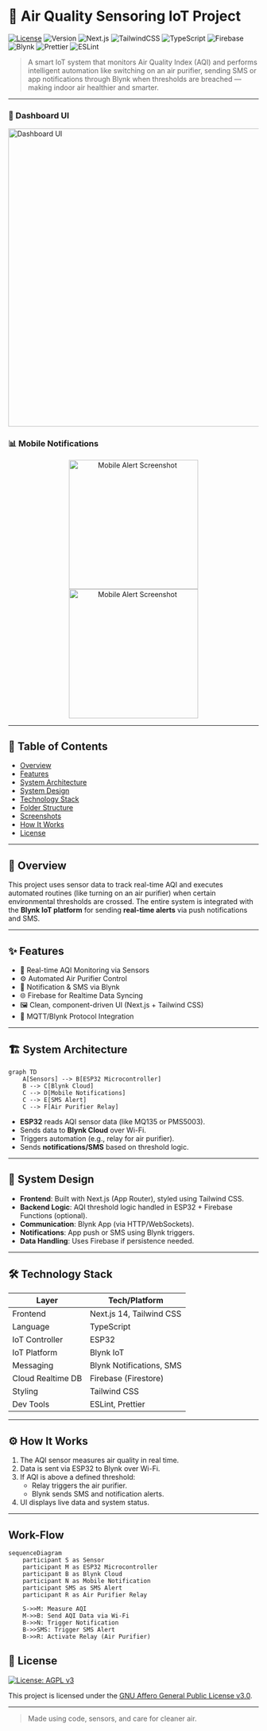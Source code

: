 # 🍃 Air Quality Sensoring IoT Project

[![License](https://img.shields.io/badge/License-MIT-14b8a6?style=for-the-badge)](LICENSE)
![Version](https://img.shields.io/badge/Version-1.0.0-0d9488?style=for-the-badge)
![Next.js](https://img.shields.io/badge/Next.js-14-115e59?style=for-the-badge&logo=next.js&logoColor=white)
![TailwindCSS](https://img.shields.io/badge/TailwindCSS-3.x-0f766e?style=for-the-badge&logo=tailwindcss&logoColor=white)
![TypeScript](https://img.shields.io/badge/TypeScript-5.x-164e63?style=for-the-badge&logo=typescript&logoColor=white)
![Firebase](https://img.shields.io/badge/Firebase-9%2B-2dd4bf?style=for-the-badge&logo=firebase&logoColor=white)
![Blynk](https://img.shields.io/badge/Blynk-enabled-0e7490?style=for-the-badge)
![Prettier](https://img.shields.io/badge/Prettier-formatting-0891b2?style=for-the-badge&logo=prettier&logoColor=white)
![ESLint](https://img.shields.io/badge/ESLint-configured-0f766e?style=for-the-badge&logo=eslint&logoColor=white)

> A smart IoT system that monitors Air Quality Index (AQI) and performs intelligent automation like switching on an air purifier, sending SMS or app notifications through Blynk when thresholds are breached — making indoor air healthier and smarter.

---

### 📱 Dashboard UI

<img src="./screenshots/dashboard.png" width="600" alt="Dashboard UI"/>

### 📊 Mobile Notifications

<div align="center">
  <img src="./screenshots/alert1.png" width="260" alt="Mobile Alert Screenshot"/>
  <img src="./screenshots/alert2.png" width="260" alt="Mobile Alert Screenshot"/>
</div>

---

## 📖 Table of Contents

- [Overview](#-overview)
- [Features](#-features)
- [System Architecture](#-system-architecture)
- [System Design](#-system-design)
- [Technology Stack](#-technology-stack)
- [Folder Structure](#-folder-structure)
- [Screenshots](#-screenshots)
- [How It Works](#-how-it-works)
- [License](#-license)

---

## 🧠 Overview

This project uses sensor data to track real-time AQI and executes automated routines (like turning on an air purifier) when certain environmental thresholds are crossed. The entire system is integrated with the **Blynk IoT platform** for sending **real-time alerts** via push notifications and SMS.

---

## ✨ Features

- 🧪 Real-time AQI Monitoring via Sensors
- ⚙️ Automated Air Purifier Control
- 📲 Notification & SMS via Blynk
- 🌐 Firebase for Realtime Data Syncing
- 🖼️ Clean, component-driven UI (Next.js + Tailwind CSS)
- 📡 MQTT/Blynk Protocol Integration

---

## 🏗️ System Architecture

```mermaid
graph TD
    A[Sensors] --> B[ESP32 Microcontroller]
    B --> C[Blynk Cloud]
    C --> D[Mobile Notifications]
    C --> E[SMS Alert]
    C --> F[Air Purifier Relay]
```

- **ESP32** reads AQI sensor data (like MQ135 or PMS5003).
- Sends data to **Blynk Cloud** over Wi-Fi.
- Triggers automation (e.g., relay for air purifier).
- Sends **notifications/SMS** based on threshold logic.

---

## 🧩 System Design

- **Frontend**: Built with Next.js (App Router), styled using Tailwind CSS.
- **Backend Logic**: AQI threshold logic handled in ESP32 + Firebase Functions (optional).
- **Communication**: Blynk App (via HTTP/WebSockets).
- **Notifications**: App push or SMS using Blynk triggers.
- **Data Handling**: Uses Firebase if persistence needed.

---

## 🛠️ Technology Stack

| Layer            | Tech/Platform          |
|------------------|------------------------|
| Frontend         | Next.js 14, Tailwind CSS |
| Language         | TypeScript             |
| IoT Controller   | ESP32                  |
| IoT Platform     | Blynk IoT              |
| Messaging        | Blynk Notifications, SMS |
| Cloud Realtime DB| Firebase (Firestore)   |
| Styling          | Tailwind CSS           |
| Dev Tools        | ESLint, Prettier       |
---

## ⚙️ How It Works

1. The AQI sensor measures air quality in real time.
2. Data is sent via ESP32 to Blynk over Wi-Fi.
3. If AQI is above a defined threshold:
   - Relay triggers the air purifier.
   - Blynk sends SMS and notification alerts.
4. UI displays live data and system status.

---

## Work-Flow
```mermaid
sequenceDiagram
    participant S as Sensor
    participant M as ESP32 Microcontroller
    participant B as Blynk Cloud
    participant N as Mobile Notification
    participant SMS as SMS Alert
    participant R as Air Purifier Relay

    S->>M: Measure AQI
    M->>B: Send AQI Data via Wi-Fi
    B->>N: Trigger Notification
    B->>SMS: Trigger SMS Alert
    B->>R: Activate Relay (Air Purifier)
```
## 📄 License

[![License: AGPL v3](https://img.shields.io/badge/License-AGPL%20v3-0d9488?style=for-the-badge&logo=gnu&logoColor=white)](https://www.gnu.org/licenses/agpl-3.0.html)

This project is licensed under the [GNU Affero General Public License v3.0](https://www.gnu.org/licenses/agpl-3.0.html).

---
> Made using code, sensors, and care for cleaner air.
